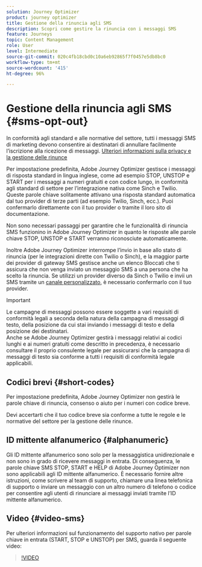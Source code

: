 ```yaml
---
solution: Journey Optimizer
product: journey optimizer
title: Gestione della rinuncia agli SMS
description: Scopri come gestire la rinuncia con i messaggi SMS
feature: Journeys
topic: Content Management
role: User
level: Intermediate
source-git-commit: 020c4fb18cbd0c10a6eb92865f7f0457e5db8bc0
workflow-type: tm+mt
source-wordcount: '415'
ht-degree: 96%

---
```


# Gestione della rinuncia agli SMS {#sms-opt-out}

In conformità agli standard e alle normative del settore, tutti i messaggi SMS di marketing devono consentire ai destinatari di annullare facilmente l’iscrizione alla ricezione di messaggi. [Ulteriori informazioni sulla privacy e la gestione delle rinunce](../privacy/opt-out.md)

Per impostazione predefinita, Adobe Journey Optimizer gestisce i messaggi di risposta standard in lingua inglese, come ad esempio STOP, UNSTOP e START per i messaggi a numeri gratuiti e con codice lungo, in conformità agli standard di settore per l’integrazione nativa come Sinch e Twilio. Queste parole chiave solitamente attivano una risposta standard automatica dal tuo provider di terze parti (ad esempio Twilio, Sinch, ecc.). Puoi confermarlo direttamente con il tuo provider o tramite il loro sito di documentazione.

Non sono necessari passaggi per garantire che le funzionalità di rinuncia SMS funzionino in Adobe Journey Optimizer in quanto le risposte alle parole chiave STOP, UNSTOP e START verranno riconosciute automaticamente.

Inoltre Adobe Journey Optimizer interrompe l’invio in base allo stato di rinuncia (per le integrazioni dirette con Twilio o Sinch), e la maggior parte dei provider di gateway SMS gestisce anche un elenco Bloccati che ti assicura che non venga inviato un messaggio SMS a una persona che ha scelto la rinuncia. Se utilizzi un provider diverso da Sinch o Twilio e invii un SMS tramite un [canale personalizzato](../building-journeys/using-custom-actions.md), è necessario confermarlo con il tuo provider.

>[!IMPORTANT]
>
>Le campagne di messaggi possono essere soggette a vari requisiti di conformità legali a seconda della natura della campagna di messaggi di testo, della posizione da cui stai inviando i messaggi di testo e della posizione dei destinatari. <br>Anche se Adobe Journey Optimizer gestirà i messaggi relativi ai codici lunghi e ai numeri gratuiti come descritto in precedenza, è necessario consultare il proprio consulente legale per assicurarsi che la campagna di messaggi di testo sia conforme a tutti i requisiti di conformità legale applicabili.

## Codici brevi {#short-codes}

Per impostazione predefinita, Adobe Journey Optimizer non gestirà le parole chiave di rinuncia, consenso o aiuto per i numeri con codice breve.

Devi accertarti che il tuo codice breve sia conforme a tutte le regole e le normative del settore per la gestione delle rinunce.

## ID mittente alfanumerico {#alphanumeric}

Gli ID mittente alfanumerico sono solo per la messaggistica unidirezionale e non sono in grado di ricevere messaggi in entrata. Di conseguenza, le parole chiave SMS STOP, START e HELP di Adobe Journey Optimizer non sono applicabili agli ID mittente alfanumerico. È necessario fornire altre istruzioni, come scrivere al team di supporto, chiamare una linea telefonica di supporto o inviare un messaggio con un altro numero di telefono o codice per consentire agli utenti di rinunciare ai messaggi inviati tramite l’ID mittente alfanumerico.

## Video {#video-sms}

Per ulteriori informazioni sul funzionamento del supporto nativo per parole chiave in entrata (START, STOP e UNSTOP) per SMS, guarda il seguente video:

>[!VIDEO](https://video.tv.adobe.com/v/344026?quality=12)
